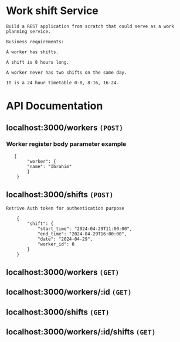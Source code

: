 # Work shift Service
`Build a REST application from scratch that could serve as a work planning service. `

`Business requirements:`

`A worker has shifts.`

`A shift is 8 hours long.`

`A worker never has two shifts on the same day.`

`It is a 24 hour timetable 0-8, 8-16, 16-24.`

# API Documentation

## localhost:3000/workers `(POST)`
### Worker register body parameter example
```
   {
        "worker": {
        "name": "Ibrahim"
        }
    }
```

## localhost:3000/shifts `(POST)`
`Retrive Auth token for authentication purpose`
```
    {
        "shift": {
            "start_time": "2024-04-29T11:00:00",
            "end_time": "2024-04-29T16:00:00",
            "date": "2024-04-29",
            "worker_id": 8
        }
    }
```

## localhost:3000/workers `(GET)`

## localhost:3000/workers/:id `(GET)`

## localhost:3000/shifts `(GET)`

## localhost:3000/workers/:id/shifts `(GET)`

